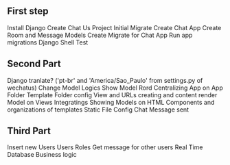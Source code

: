 ## First step

Install Django
Create Chat Us Project
Initial Migrate
Create Chat App
Create Room and Message Models
Create Migrate for Chat App
Run app migrations
Django Shell Test


## Second Part
Django tranlate? ('pt-br' and 'America/Sao_Paulo' from settings.py of wechatus)
Change Model Logics
Show Model Rord
Centralizing App on App Folder
Template Folder config
View and URLs creating and content render
Model on Views Integratings
Showing Models on HTML
Components and organizations of templates
Static File Config 
Chat Message sent


## Third Part

Insert new Users
Users Roles
Get message for other users
Real Time Database
Business logic